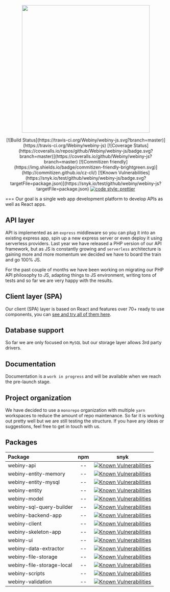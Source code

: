 <p align="center">
  <img src="https://s3.amazonaws.com/owler-image/logo/webiny_owler_20160228_232453_original.png" width="400" />
</p>

<p align="center">
[![Build Status](https://travis-ci.org/Webiny/webiny-js.svg?branch=master)](https://travis-ci.org/Webiny/webiny-js) [![Coverage Status](https://coveralls.io/repos/github/Webiny/webiny-js/badge.svg?branch=master)](https://coveralls.io/github/Webiny/webiny-js?branch=master) [![Commitizen friendly](https://img.shields.io/badge/commitizen-friendly-brightgreen.svg)](http://commitizen.github.io/cz-cli/) [![Known Vulnerabilities](https://snyk.io/test/github/webiny/webiny-js/badge.svg?targetFile=package.json)](https://snyk.io/test/github/webiny/webiny-js?targetFile=package.json) <a href="https://prettier.io/"><img alt="code style: prettier" src="https://img.shields.io/badge/code_style-prettier-ff69b4.svg?style=flat-square"></a>
  </p>
===
Our goal is a single web app development platform to develop APIs as well as React apps.

## API layer
API is implemented as an `express` middleware so you can plug it into an existing express app, spin up a new express server or even deploy it using serverless providers.
Last year we have released a PHP version of our API framework, but as JS is constantly growing and `serverless` architecture is gaining more and more momentum we decided we have to board the train and go 100% JS. 

For the past couple of months we have been working on migrating our PHP API philosophy to JS, adapting things to JS environment, writing tons of tests and so far we are very happy with the results. 

## Client layer (SPA)
Our client (SPA) layer is based on React and features over 70+ ready to use components, you can [see and try all of them here](https://www.webiny.com/docs/current/components/alert).

## Database support
So far we are only focused on `MySQL` but our storage layer allows 3rd party drivers.

## Documentation
Documentation is a `work in progress` and will be available when we reach the pre-launch stage.

 ## Project organization
 We have decided to use a `monorepo` organization with multiple `yarn` workspaces to reduce the amount of repo maintenance.
 So far it is working out pretty well but we are still testing the structure. If you have any ideas or suggestions, feel free to get in touch with us. 
 
 ## Packages
 | Package                   | npm | snyk |
 |:--------------------------|:---:|:----:|   
 | webiny-api | -- | [![Known Vulnerabilities](https://snyk.io/test/github/webiny/webiny-js/badge.svg?targetFile=packages-api%2Fwebiny-api%2Fpackage.json)](https://snyk.io/test/github/webiny/webiny-js?targetFile=packages-api%2Fwebiny-api%2Fpackage.json) | 
 | webiny-entity-memory | -- | [![Known Vulnerabilities](https://snyk.io/test/github/webiny/webiny-js/badge.svg?targetFile=packages-api%2Fwebiny-entity-memory%2Fpackage.json)](https://snyk.io/test/github/webiny/webiny-js?targetFile=packages-api%2Fwebiny-entity-memory%2Fpackage.json) | 
 | webiny-entity-mysql | -- | [![Known Vulnerabilities](https://snyk.io/test/github/webiny/webiny-js/badge.svg?targetFile=packages-api%2Fwebiny-entity-mysql%2Fpackage.json)](https://snyk.io/test/github/webiny/webiny-js?targetFile=packages-api%2Fwebiny-entity-mysql%2Fpackage.json) | 
 | webiny-entity | -- | [![Known Vulnerabilities](https://snyk.io/test/github/webiny/webiny-js/badge.svg?targetFile=packages-api%2Fwebiny-entity%2Fpackage.json)](https://snyk.io/test/github/webiny/webiny-js?targetFile=packages-api%2Fwebiny-entity%2Fpackage.json) | 
 | webiny-model | -- | [![Known Vulnerabilities](https://snyk.io/test/github/webiny/webiny-js/badge.svg?targetFile=packages-api%2Fwebiny-model%2Fpackage.json)](https://snyk.io/test/github/webiny/webiny-js?targetFile=packages-api%2Fwebiny-model%2Fpackage.json) | 
 | webiny-sql-query-builder | -- | [![Known Vulnerabilities](https://snyk.io/test/github/webiny/webiny-js/badge.svg?targetFile=packages-api%2Fwebiny-sql-query-builder%2Fpackage.json)](https://snyk.io/test/github/webiny/webiny-js?targetFile=packages-api%2Fwebiny-sql-query-builder%2Fpackage.json) | 
 | webiny-backend-app | -- | [![Known Vulnerabilities](https://snyk.io/test/github/webiny/webiny-js/badge.svg?targetFile=packages-client%2Fwebiny-backend-app%2Fpackage.json)](https://snyk.io/test/github/webiny/webiny-js?targetFile=packages-client%2Fwebiny-backend-app%2Fpackage.json) | 
 | webiny-client | -- | [![Known Vulnerabilities](https://snyk.io/test/github/webiny/webiny-js/badge.svg?targetFile=packages-client%2Fwebiny-client%2Fpackage.json)](https://snyk.io/test/github/webiny/webiny-js?targetFile=packages-client%2Fwebiny-client%2Fpackage.json) | 
 | webiny-skeleton-app | -- | [![Known Vulnerabilities](https://snyk.io/test/github/webiny/webiny-js/badge.svg?targetFile=packages-client%2Fwebiny-skeleton-app%2Fpackage.json)](https://snyk.io/test/github/webiny/webiny-js?targetFile=packages-client%2Fwebiny-skeleton-app%2Fpackage.json) | 
 | webiny-ui | -- | [![Known Vulnerabilities](https://snyk.io/test/github/webiny/webiny-js/badge.svg?targetFile=packages-client%2Fwebiny-ui%2Fpackage.json)](https://snyk.io/test/github/webiny/webiny-js?targetFile=packages-client%2Fwebiny-ui%2Fpackage.json) | 
 | webiny-data-extractor | -- | [![Known Vulnerabilities](https://snyk.io/test/github/webiny/webiny-js/badge.svg?targetFile=packages-utils%2Fwebiny-data-extractor%2Fpackage.json)](https://snyk.io/test/github/webiny/webiny-js?targetFile=packages-utils%2Fwebiny-data-extractor%2Fpackage.json) | 
 | webiny-file-storage | -- | [![Known Vulnerabilities](https://snyk.io/test/github/webiny/webiny-js/badge.svg?targetFile=packages-utils%2Fwebiny-file-storage%2Fpackage.json)](https://snyk.io/test/github/webiny/webiny-js?targetFile=packages-utils%2Fwebiny-file-storage%2Fpackage.json) | 
 | webiny-file-storage-local | -- | [![Known Vulnerabilities](https://snyk.io/test/github/webiny/webiny-js/badge.svg?targetFile=packages-utils%2Fwebiny-file-storage-local%2Fpackage.json)](https://snyk.io/test/github/webiny/webiny-js?targetFile=packages-utils%2Fwebiny-file-storage-local%2Fpackage.json) | 
 | webiny-scripts | -- | [![Known Vulnerabilities](https://snyk.io/test/github/webiny/webiny-js/badge.svg?targetFile=packages-utils%2Fwebiny-scripts%2Fpackage.json)](https://snyk.io/test/github/webiny/webiny-js?targetFile=packages-utils%2Fwebiny-scripts%2Fpackage.json) | 
 | webiny-validation | -- | [![Known Vulnerabilities](https://snyk.io/test/github/webiny/webiny-js/badge.svg?targetFile=packages-utils%2Fwebiny-validation%2Fpackage.json)](https://snyk.io/test/github/webiny/webiny-js?targetFile=packages-utils%2Fwebiny-validation%2Fpackage.json) | 

